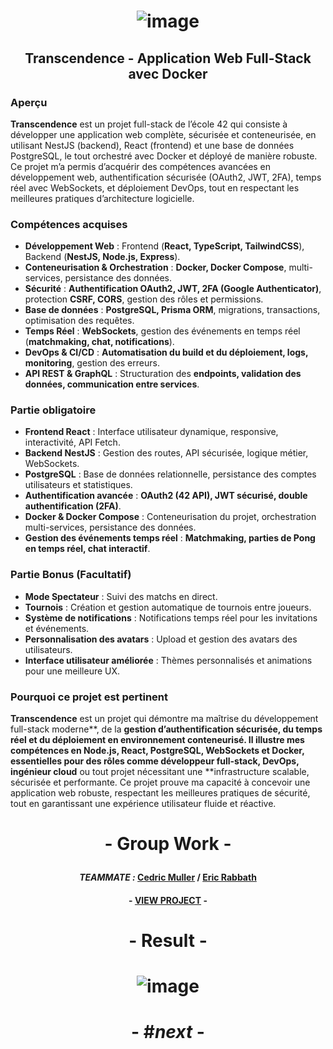 # <p align="center"> ![image](https://github.com/user-attachments/assets/bf5bb402-0ae5-4e0a-bba7-875501c3923f) </p>

## <p align="center"> Transcendence - Application Web Full-Stack avec Docker </p>

### Aperçu  
**Transcendence** est un projet full-stack de l’école 42 qui consiste à développer une application web complète, sécurisée et conteneurisée, en utilisant NestJS (backend), React (frontend) et une base de données PostgreSQL, le tout orchestré avec Docker et déployé de manière robuste. Ce projet m’a permis d’acquérir des compétences avancées en développement web, authentification sécurisée (OAuth2, JWT, 2FA), temps réel avec WebSockets, et déploiement DevOps, tout en respectant les meilleures pratiques d’architecture logicielle.

### Compétences acquises  
- **Développement Web** : Frontend (**React, TypeScript, TailwindCSS**), Backend (**NestJS, Node.js, Express**).  
- **Conteneurisation & Orchestration** : **Docker, Docker Compose**, multi-services, persistance des données.  
- **Sécurité** : **Authentification OAuth2, JWT, 2FA (Google Authenticator)**, protection **CSRF, CORS**, gestion des rôles et permissions.  
- **Base de données** : **PostgreSQL, Prisma ORM**, migrations, transactions, optimisation des requêtes.  
- **Temps Réel** : **WebSockets**, gestion des événements en temps réel (**matchmaking, chat, notifications**).  
- **DevOps & CI/CD** : **Automatisation du build et du déploiement, logs, monitoring**, gestion des erreurs.  
- **API REST & GraphQL** : Structuration des **endpoints, validation des données, communication entre services**.  

### Partie obligatoire  
- **Frontend React** : Interface utilisateur dynamique, responsive, interactivité, API Fetch.  
- **Backend NestJS** : Gestion des routes, API sécurisée, logique métier, WebSockets.  
- **PostgreSQL** : Base de données relationnelle, persistance des comptes utilisateurs et statistiques.  
- **Authentification avancée** : **OAuth2 (42 API), JWT sécurisé, double authentification (2FA)**.  
- **Docker & Docker Compose** : Conteneurisation du projet, orchestration multi-services, persistance des données.  
- **Gestion des événements temps réel** : **Matchmaking, parties de Pong en temps réel, chat interactif**.  

### Partie Bonus (Facultatif)
- **Mode Spectateur** : Suivi des matchs en direct.  
- **Tournois** : Création et gestion automatique de tournois entre joueurs.  
- **Système de notifications** : Notifications temps réel pour les invitations et événements.  
- **Personnalisation des avatars** : Upload et gestion des avatars des utilisateurs.  
- **Interface utilisateur améliorée** : Thèmes personnalisés et animations pour une meilleure UX.  

### Pourquoi ce projet est pertinent  
**Transcendence** est un projet qui démontre ma maîtrise du développement full-stack moderne**, de la **gestion d’authentification sécurisée, du temps réel et du déploiement en environnement conteneurisé.  Il illustre mes compétences en Node.js, React, PostgreSQL, WebSockets et Docker, essentielles pour des rôles comme développeur full-stack, DevOps, ingénieur cloud** ou tout projet nécessitant une **infrastructure scalable, sécurisée et performante. Ce projet prouve ma capacité à concevoir une application web robuste, respectant les meilleures pratiques de sécurité, tout en garantissant une expérience utilisateur fluide et réactive.

# <p align="center">     </p>

# <p align="center"> - Group Work - </p>

#### <p align="center"> *TEAMMATE :* [Cedric Muller](https://github.com/aceyzz) / [Eric Rabbath](https://github.com/esrch) </p>

#### <p align="center"> - [VIEW PROJECT](https://github.com/aceyzz/ft_transcendence) - </p>

# <p align="center">     </p>

# <p align="center"> - Result - </p>

# <p align="center"> ![image](https://github.com/user-attachments/assets/3da40f89-c463-4936-a92c-b90f5979288e) </p>

# <p align="center"> - #*next* - </p>
